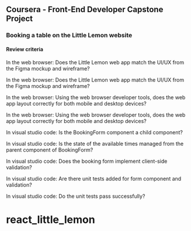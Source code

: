 ## Coursera - Front-End Developer Capstone Project

### Booking a table on the Little Lemon website

#### Review criteria

In the web browser: Does the Little Lemon web app match the UI/UX from the Figma mockup and wireframe?

In the web browser: Does the Little Lemon web app match the UI/UX from the Figma mockup and wireframe?

In the web browser: Using the web browser developer tools, does the web app layout correctly for both mobile and desktop devices?

In the web browser: Using the web browser developer tools, does the web app layout correctly for both mobile and desktop devices?

In visual studio code: Is the BookingForm component a child component?

In visual studio code: Is the state of the available times managed from the parent component of BookingForm?

In visual studio code: Does the booking form implement client-side validation?

In visual studio code: Are there unit tests added for form component and validation?

In visual studio code: Do the unit tests pass successfully?
# react_little_lemon
